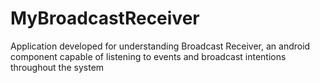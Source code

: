 # MyBroadcastReceiver
Application developed for understanding Broadcast Receiver, an android component capable of listening to events and broadcast intentions throughout the system
